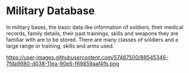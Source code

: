 # Military Database 

In military bases, the basic data like information of soldiers, their medical records, family
details, their past trainings, skills and weapons they are familiar with are to be stored. There are
many classes of soldiers and a large range or training, skills and arms used.

https://user-images.githubusercontent.com/57487500/88545346-7fda9980-d038-11ea-90e6-f69859aaf4fb.png 


